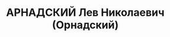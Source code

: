 ---
title: АРНАДСКИЙ Лев Николаевич (Орнадский)
description: "Род. в 1903 г., Ивановская Промышленная обл., Юрьевецкий р-н, с. Дмитриевское,\
  \ русский, заключенный. \n  Заведено новое дело 15 октября 1935 г. Приговорен:,\
  \ обв.: 58-8, -11. 1 г. 7 мес. под следствием. Дело прекращено 27.05.37 г. Отправлен\
  \ по месту отбытия наказания."
---